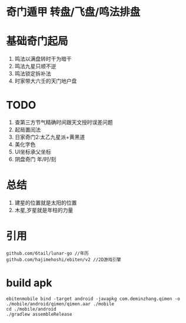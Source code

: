 # 奇门遁甲 转盘/飞盘/鸣法排盘

# 基础奇门起局

1. 鸣法以满盘转时干为暗干
2. 鸣法九星只顺不逆
3. 鸣法锁定拆补法
4. 时家带大六壬的天门地户盘


# TODO
1. 查第三方节气精确时间跟天文授时误差问题
2. 起局置闰法
3. 日家奇门2:太乙九星派+黄黑道
4. 美化字色
5. UI坐标承父坐标
6. 阴盘奇门 年/时/刻

# 总结
1. 建星的位置就是太阳的位置
2. 木星,岁星就是年柱的力量


# 引用
	github.com/6tail/lunar-go //年历
	github.com/hajimehoshi/ebiten/v2 //2D游戏引擎

# build apk
```shell
ebitenmobile bind -target android -javapkg com.deminzhang.qimen -o ./mobile/android/qimen/qimen.aar ./mobile
cd ./mobile/android
./gradlew assembleRelease